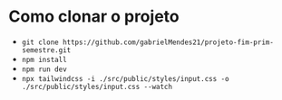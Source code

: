 # Como clonar o projeto
- `git clone https://github.com/gabrielMendes21/projeto-fim-prim-semestre.git`
- `npm install`
- `npm run dev`
- `npx tailwindcss -i ./src/public/styles/input.css -o ./src/public/styles/input.css --watch`
